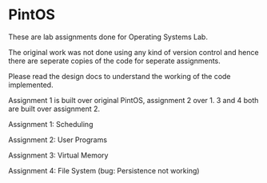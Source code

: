 PintOS
======

These are lab assignments done for Operating Systems Lab.

The original work was not done using any kind of version control and hence there are seperate copies of the code for seperate assignments.

Please read the design docs to understand the working of the code implemented.

Assignment 1 is built over original PintOS, assignment 2 over 1. 3 and 4 both are built over assignment 2.

Assignment 1: Scheduling

Assignment 2: User Programs

Assignment 3: Virtual Memory

Assignment 4: File System (bug: Persistence not working)
